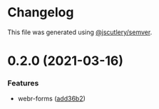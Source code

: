 # Changelog

This file was generated using [@jscutlery/semver](https://github.com/jscutlery/semver).

# 0.2.0 (2021-03-16)


### Features

* webr-forms ([add36b2](https://github.com/guiseek/webr/commit/add36b28bf5e40c5fb9e47d0701407974ffaa412))
